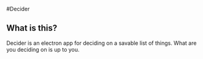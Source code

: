 #Decider

## What is this?
Decider is an electron app for deciding on a savable list of things. What are you deciding on is up to you.
